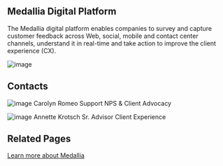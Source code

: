 
## Medallia Digital Platform
The Medallia digital platform enables companies to survey and capture customer feedback across Web, social, mobile and contact center channels, understand it in real-time and take action to improve the client experience (CX).

![image](https://media.github.ibm.com/user/116072/files/9aa7f4ce-b5e1-11e8-9e2c-5c190fc5029a)

## Contacts

![image](https://media.github.ibm.com/user/116072/files/bb270d98-b5e1-11e8-8a27-8da4f4e89658) 
Carolyn Romeo Support NPS & Client Advocacy

![image](https://media.github.ibm.com/user/116072/files/096a5906-b5e2-11e8-83a0-b491f1cdae5f) 
Annette Krotsch Sr. Advisor Client Experience

## Related Pages
<a href="https://ibm.biz/BdYaSP" target="_blank">Learn more about Medallia</a>

